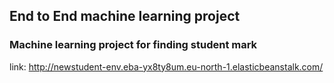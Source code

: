 ## End to End machine learning project
### Machine learning project for finding student mark 
link: http://newstudent-env.eba-yx8ty8um.eu-north-1.elasticbeanstalk.com/
